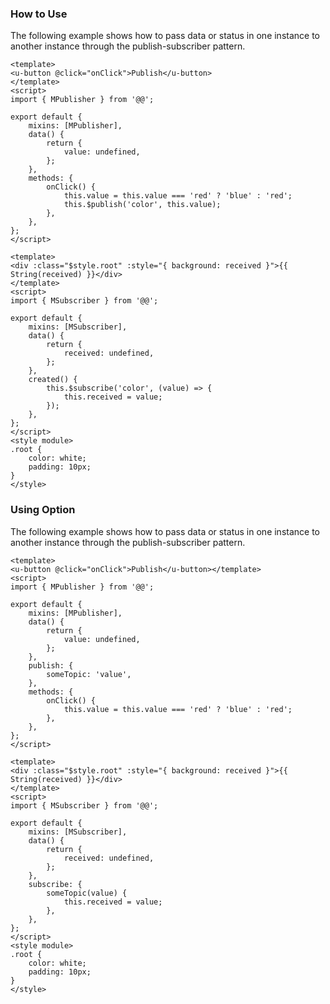
### How to Use

The following example shows how to pass data or status in one instance to another instance through the publish-subscriber pattern.

```vue
<template>
<u-button @click="onClick">Publish</u-button>
</template>
<script>
import { MPublisher } from '@@';

export default {
    mixins: [MPublisher],
    data() {
        return {
            value: undefined,
        };
    },
    methods: {
        onClick() {
            this.value = this.value === 'red' ? 'blue' : 'red';
            this.$publish('color', this.value);
        },
    },
};
</script>
```

``` vue
<template>
<div :class="$style.root" :style="{ background: received }">{{ String(received) }}</div>
</template>
<script>
import { MSubscriber } from '@@';

export default {
    mixins: [MSubscriber],
    data() {
        return {
            received: undefined,
        };
    },
    created() {
        this.$subscribe('color', (value) => {
            this.received = value;
        });
    },
};
</script>
<style module>
.root {
    color: white;
    padding: 10px;
}
</style>
```

### Using Option

The following example shows how to pass data or status in one instance to another instance through the publish-subscriber pattern.

```vue
<template>
<u-button @click="onClick">Publish</u-button></template>
<script>
import { MPublisher } from '@@';

export default {
    mixins: [MPublisher],
    data() {
        return {
            value: undefined,
        };
    },
    publish: {
        someTopic: 'value',
    },
    methods: {
        onClick() {
            this.value = this.value === 'red' ? 'blue' : 'red';
        },
    },
};
</script>
```

``` vue
<template>
<div :class="$style.root" :style="{ background: received }">{{ String(received) }}</div>
</template>
<script>
import { MSubscriber } from '@@';

export default {
    mixins: [MSubscriber],
    data() {
        return {
            received: undefined,
        };
    },
    subscribe: {
        someTopic(value) {
            this.received = value;
        },
    },
};
</script>
<style module>
.root {
    color: white;
    padding: 10px;
}
</style>
```
